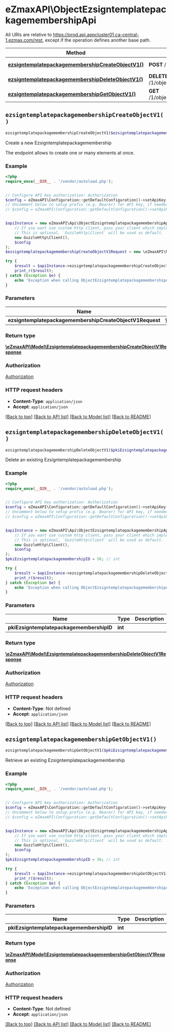 # eZmaxAPI\ObjectEzsigntemplatepackagemembershipApi

All URIs are relative to https://prod.api.appcluster01.ca-central-1.ezmax.com/rest, except if the operation defines another base path.

| Method | HTTP request | Description |
| ------------- | ------------- | ------------- |
| [**ezsigntemplatepackagemembershipCreateObjectV1()**](ObjectEzsigntemplatepackagemembershipApi.md#ezsigntemplatepackagemembershipCreateObjectV1) | **POST** /1/object/ezsigntemplatepackagemembership | Create a new Ezsigntemplatepackagemembership |
| [**ezsigntemplatepackagemembershipDeleteObjectV1()**](ObjectEzsigntemplatepackagemembershipApi.md#ezsigntemplatepackagemembershipDeleteObjectV1) | **DELETE** /1/object/ezsigntemplatepackagemembership/{pkiEzsigntemplatepackagemembershipID} | Delete an existing Ezsigntemplatepackagemembership |
| [**ezsigntemplatepackagemembershipGetObjectV1()**](ObjectEzsigntemplatepackagemembershipApi.md#ezsigntemplatepackagemembershipGetObjectV1) | **GET** /1/object/ezsigntemplatepackagemembership/{pkiEzsigntemplatepackagemembershipID} | Retrieve an existing Ezsigntemplatepackagemembership |


## `ezsigntemplatepackagemembershipCreateObjectV1()`

```php
ezsigntemplatepackagemembershipCreateObjectV1($ezsigntemplatepackagemembershipCreateObjectV1Request): \eZmaxAPI\Model\EzsigntemplatepackagemembershipCreateObjectV1Response
```

Create a new Ezsigntemplatepackagemembership

The endpoint allows to create one or many elements at once.

### Example

```php
<?php
require_once(__DIR__ . '/vendor/autoload.php');


// Configure API key authorization: Authorization
$config = eZmaxAPI\Configuration::getDefaultConfiguration()->setApiKey('Authorization', 'YOUR_API_KEY');
// Uncomment below to setup prefix (e.g. Bearer) for API key, if needed
// $config = eZmaxAPI\Configuration::getDefaultConfiguration()->setApiKeyPrefix('Authorization', 'Bearer');


$apiInstance = new eZmaxAPI\Api\ObjectEzsigntemplatepackagemembershipApi(
    // If you want use custom http client, pass your client which implements `GuzzleHttp\ClientInterface`.
    // This is optional, `GuzzleHttp\Client` will be used as default.
    new GuzzleHttp\Client(),
    $config
);
$ezsigntemplatepackagemembershipCreateObjectV1Request = new \eZmaxAPI\Model\EzsigntemplatepackagemembershipCreateObjectV1Request(); // \eZmaxAPI\Model\EzsigntemplatepackagemembershipCreateObjectV1Request

try {
    $result = $apiInstance->ezsigntemplatepackagemembershipCreateObjectV1($ezsigntemplatepackagemembershipCreateObjectV1Request);
    print_r($result);
} catch (Exception $e) {
    echo 'Exception when calling ObjectEzsigntemplatepackagemembershipApi->ezsigntemplatepackagemembershipCreateObjectV1: ', $e->getMessage(), PHP_EOL;
}
```

### Parameters

| Name | Type | Description  | Notes |
| ------------- | ------------- | ------------- | ------------- |
| **ezsigntemplatepackagemembershipCreateObjectV1Request** | [**\eZmaxAPI\Model\EzsigntemplatepackagemembershipCreateObjectV1Request**](../Model/EzsigntemplatepackagemembershipCreateObjectV1Request.md)|  | |

### Return type

[**\eZmaxAPI\Model\EzsigntemplatepackagemembershipCreateObjectV1Response**](../Model/EzsigntemplatepackagemembershipCreateObjectV1Response.md)

### Authorization

[Authorization](../../README.md#Authorization)

### HTTP request headers

- **Content-Type**: `application/json`
- **Accept**: `application/json`

[[Back to top]](#) [[Back to API list]](../../README.md#endpoints)
[[Back to Model list]](../../README.md#models)
[[Back to README]](../../README.md)

## `ezsigntemplatepackagemembershipDeleteObjectV1()`

```php
ezsigntemplatepackagemembershipDeleteObjectV1($pkiEzsigntemplatepackagemembershipID): \eZmaxAPI\Model\EzsigntemplatepackagemembershipDeleteObjectV1Response
```

Delete an existing Ezsigntemplatepackagemembership



### Example

```php
<?php
require_once(__DIR__ . '/vendor/autoload.php');


// Configure API key authorization: Authorization
$config = eZmaxAPI\Configuration::getDefaultConfiguration()->setApiKey('Authorization', 'YOUR_API_KEY');
// Uncomment below to setup prefix (e.g. Bearer) for API key, if needed
// $config = eZmaxAPI\Configuration::getDefaultConfiguration()->setApiKeyPrefix('Authorization', 'Bearer');


$apiInstance = new eZmaxAPI\Api\ObjectEzsigntemplatepackagemembershipApi(
    // If you want use custom http client, pass your client which implements `GuzzleHttp\ClientInterface`.
    // This is optional, `GuzzleHttp\Client` will be used as default.
    new GuzzleHttp\Client(),
    $config
);
$pkiEzsigntemplatepackagemembershipID = 56; // int

try {
    $result = $apiInstance->ezsigntemplatepackagemembershipDeleteObjectV1($pkiEzsigntemplatepackagemembershipID);
    print_r($result);
} catch (Exception $e) {
    echo 'Exception when calling ObjectEzsigntemplatepackagemembershipApi->ezsigntemplatepackagemembershipDeleteObjectV1: ', $e->getMessage(), PHP_EOL;
}
```

### Parameters

| Name | Type | Description  | Notes |
| ------------- | ------------- | ------------- | ------------- |
| **pkiEzsigntemplatepackagemembershipID** | **int**|  | |

### Return type

[**\eZmaxAPI\Model\EzsigntemplatepackagemembershipDeleteObjectV1Response**](../Model/EzsigntemplatepackagemembershipDeleteObjectV1Response.md)

### Authorization

[Authorization](../../README.md#Authorization)

### HTTP request headers

- **Content-Type**: Not defined
- **Accept**: `application/json`

[[Back to top]](#) [[Back to API list]](../../README.md#endpoints)
[[Back to Model list]](../../README.md#models)
[[Back to README]](../../README.md)

## `ezsigntemplatepackagemembershipGetObjectV1()`

```php
ezsigntemplatepackagemembershipGetObjectV1($pkiEzsigntemplatepackagemembershipID): \eZmaxAPI\Model\EzsigntemplatepackagemembershipGetObjectV1Response
```

Retrieve an existing Ezsigntemplatepackagemembership



### Example

```php
<?php
require_once(__DIR__ . '/vendor/autoload.php');


// Configure API key authorization: Authorization
$config = eZmaxAPI\Configuration::getDefaultConfiguration()->setApiKey('Authorization', 'YOUR_API_KEY');
// Uncomment below to setup prefix (e.g. Bearer) for API key, if needed
// $config = eZmaxAPI\Configuration::getDefaultConfiguration()->setApiKeyPrefix('Authorization', 'Bearer');


$apiInstance = new eZmaxAPI\Api\ObjectEzsigntemplatepackagemembershipApi(
    // If you want use custom http client, pass your client which implements `GuzzleHttp\ClientInterface`.
    // This is optional, `GuzzleHttp\Client` will be used as default.
    new GuzzleHttp\Client(),
    $config
);
$pkiEzsigntemplatepackagemembershipID = 56; // int

try {
    $result = $apiInstance->ezsigntemplatepackagemembershipGetObjectV1($pkiEzsigntemplatepackagemembershipID);
    print_r($result);
} catch (Exception $e) {
    echo 'Exception when calling ObjectEzsigntemplatepackagemembershipApi->ezsigntemplatepackagemembershipGetObjectV1: ', $e->getMessage(), PHP_EOL;
}
```

### Parameters

| Name | Type | Description  | Notes |
| ------------- | ------------- | ------------- | ------------- |
| **pkiEzsigntemplatepackagemembershipID** | **int**|  | |

### Return type

[**\eZmaxAPI\Model\EzsigntemplatepackagemembershipGetObjectV1Response**](../Model/EzsigntemplatepackagemembershipGetObjectV1Response.md)

### Authorization

[Authorization](../../README.md#Authorization)

### HTTP request headers

- **Content-Type**: Not defined
- **Accept**: `application/json`

[[Back to top]](#) [[Back to API list]](../../README.md#endpoints)
[[Back to Model list]](../../README.md#models)
[[Back to README]](../../README.md)
